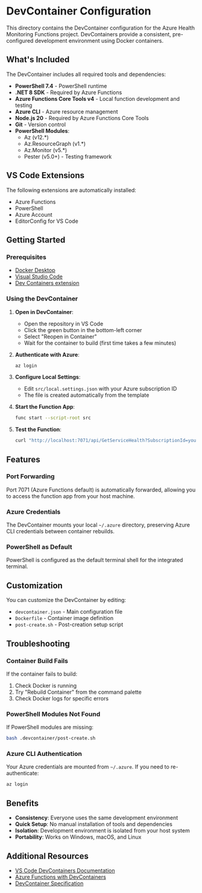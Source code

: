 # DevContainer Configuration

This directory contains the DevContainer configuration for the Azure Health Monitoring Functions project. DevContainers provide a consistent, pre-configured development environment using Docker containers.

## What's Included

The DevContainer includes all required tools and dependencies:

- **PowerShell 7.4** - PowerShell runtime
- **.NET 8 SDK** - Required by Azure Functions
- **Azure Functions Core Tools v4** - Local function development and testing
- **Azure CLI** - Azure resource management
- **Node.js 20** - Required by Azure Functions Core Tools
- **Git** - Version control
- **PowerShell Modules**:
  - Az (v12.*)
  - Az.ResourceGraph (v1.*)
  - Az.Monitor (v5.*)
  - Pester (v5.0+) - Testing framework

## VS Code Extensions

The following extensions are automatically installed:
- Azure Functions
- PowerShell
- Azure Account
- EditorConfig for VS Code

## Getting Started

### Prerequisites

- [Docker Desktop](https://www.docker.com/products/docker-desktop)
- [Visual Studio Code](https://code.visualstudio.com/)
- [Dev Containers extension](https://marketplace.visualstudio.com/items?itemName=ms-vscode-remote.remote-containers)

### Using the DevContainer

1. **Open in DevContainer**:
   - Open the repository in VS Code
   - Click the green button in the bottom-left corner
   - Select "Reopen in Container"
   - Wait for the container to build (first time takes a few minutes)

2. **Authenticate with Azure**:
   ```bash
   az login
   ```

3. **Configure Local Settings**:
   - Edit `src/local.settings.json` with your Azure subscription ID
   - The file is created automatically from the template

4. **Start the Function App**:
   ```bash
   func start --script-root src
   ```

5. **Test the Function**:
   ```bash
   curl "http://localhost:7071/api/GetServiceHealth?SubscriptionId=your-subscription-id"
   ```

## Features

### Port Forwarding

Port 7071 (Azure Functions default) is automatically forwarded, allowing you to access the function app from your host machine.

### Azure Credentials

The DevContainer mounts your local `~/.azure` directory, preserving Azure CLI credentials between container rebuilds.

### PowerShell as Default

PowerShell is configured as the default terminal shell for the integrated terminal.

## Customization

You can customize the DevContainer by editing:
- `devcontainer.json` - Main configuration file
- `Dockerfile` - Container image definition
- `post-create.sh` - Post-creation setup script

## Troubleshooting

### Container Build Fails

If the container fails to build:
1. Check Docker is running
2. Try "Rebuild Container" from the command palette
3. Check Docker logs for specific errors

### PowerShell Modules Not Found

If PowerShell modules are missing:
```bash
bash .devcontainer/post-create.sh
```

### Azure CLI Authentication

Your Azure credentials are mounted from `~/.azure`. If you need to re-authenticate:
```bash
az login
```

## Benefits

- **Consistency**: Everyone uses the same development environment
- **Quick Setup**: No manual installation of tools and dependencies
- **Isolation**: Development environment is isolated from your host system
- **Portability**: Works on Windows, macOS, and Linux

## Additional Resources

- [VS Code DevContainers Documentation](https://code.visualstudio.com/docs/devcontainers/containers)
- [Azure Functions with DevContainers](https://docs.microsoft.com/en-us/azure/azure-functions/functions-develop-vs-code?tabs=csharp#development-container)
- [DevContainer Specification](https://containers.dev/)
